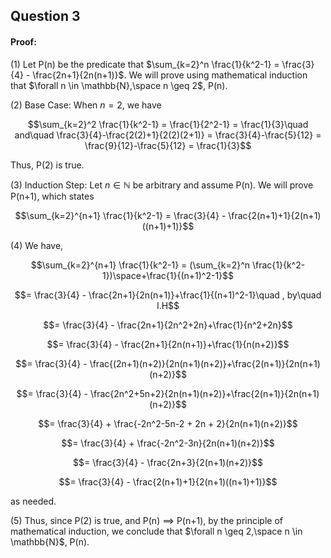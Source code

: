 ## Question 3

#### Proof:
(1) Let P(n) be the predicate that $\sum_{k=2}^n \frac{1}{k^2-1} = \frac{3}{4} - \frac{2n+1}{2n(n+1)}$. We will prove using mathematical induction that $\forall n \in \mathbb{N},\space n \geq 2$, P(n).

(2) Base Case: When $n=2$, we have

$$\sum_{k=2}^2 \frac{1}{k^2-1} = \frac{1}{2^2-1} = \frac{1}{3}\quad and\quad \frac{3}{4}-\frac{2(2)+1}{2(2)(2+1)} = \frac{3}{4}-\frac{5}{12} = \frac{9}{12}-\frac{5}{12} = \frac{1}{3}$$

Thus, P(2) is true.

(3) Induction Step: Let $n \in \mathbb{N}$ be arbitrary and assume P(n). We will prove P(n+1), which states

$$\sum_{k=2}^{n+1} \frac{1}{k^2-1} = \frac{3}{4} - \frac{2(n+1)+1}{2(n+1)((n+1)+1)}$$

(4) We have,

$$\sum_{k=2}^{n+1} \frac{1}{k^2-1} = (\sum_{k=2}^n \frac{1}{k^2-1})\space+\frac{1}{(n+1)^2-1}$$

$$= \frac{3}{4} - \frac{2n+1}{2n(n+1)}+\frac{1}{(n+1)^2-1}\quad , by\quad I.H$$

$$= \frac{3}{4} - \frac{2n+1}{2n^2+2n}+\frac{1}{n^2+2n}$$

$$= \frac{3}{4} - \frac{2n+1}{2n(n+1)}+\frac{1}{n(n+2)}$$

$$= \frac{3}{4} - \frac{(2n+1)(n+2)}{2n(n+1)(n+2)}+\frac{2(n+1)}{2n(n+1)(n+2)}$$

$$= \frac{3}{4} - \frac{2n^2+5n+2}{2n(n+1)(n+2)}+\frac{2(n+1)}{2n(n+1)(n+2)}$$

$$= \frac{3}{4} + \frac{-2n^2-5n-2 + 2n + 2}{2n(n+1)(n+2)}$$

$$= \frac{3}{4} + \frac{-2n^2-3n}{2n(n+1)(n+2)}$$

$$= \frac{3}{4} - \frac{2n+3}{2(n+1)(n+2)}$$

$$= \frac{3}{4} - \frac{2(n+1)+1}{2(n+1)((n+1)+1)}$$

as needed.

(5) Thus, since P(2) is true, and P(n) $\implies$ P(n+1), by the principle of mathematical induction, we conclude that $\forall n \geq 2,\space n \in \mathbb{N}$, P(n).


